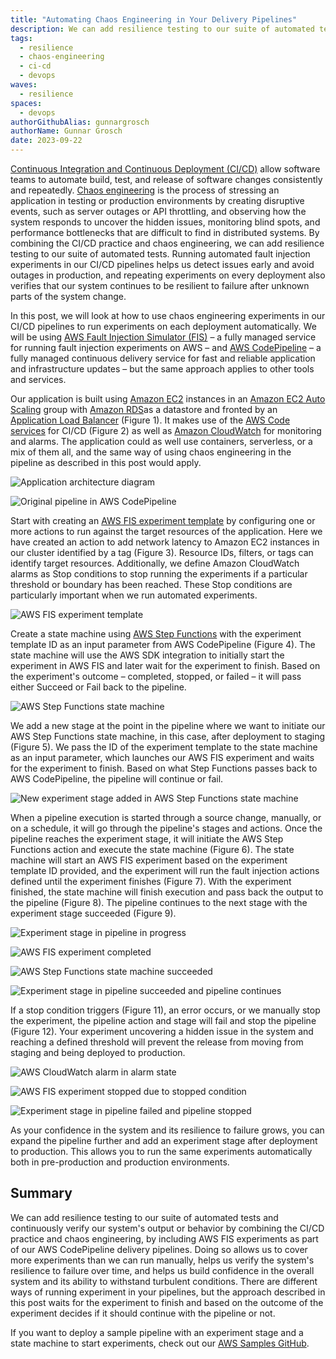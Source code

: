 ```yaml
---
title: "Automating Chaos Engineering in Your Delivery Pipelines"
description: We can add resilience testing to our suite of automated tests and continuously verify our system's output or behavior by combining the CI/CD practice and chaos engineering, by including AWS FIS experiments as part of our AWS CodePipeline delivery pipelines.
tags:
  - resilience
  - chaos-engineering
  - ci-cd
  - devops
waves:
  - resilience
spaces:
  - devops
authorGithubAlias: gunnargrosch
authorName: Gunnar Grosch
date: 2023-09-22
---
```


[Continuous Integration and Continuous Deployment (CI/CD)](https://docs.aws.amazon.com/whitepapers/latest/practicing-continuous-integration-continuous-delivery/welcome.html?sc_channel=el&sc_campaign=resiliencewave&sc_geo=mult&sc_country=mult&sc_outcome=acq&sc_content=chaos-engineering-pipeline) allow software teams to automate build, test, and release of software changes consistently and repeatedly. [Chaos engineering](https://aws.amazon.com/blogs/architecture/verify-the-resilience-of-your-workloads-using-chaos-engineering/?sc_channel=el&sc_campaign=resiliencewave&sc_geo=mult&sc_country=mult&sc_outcome=acq&sc_content=chaos-engineering-pipeline) is the process of stressing an application in testing or production environments by creating disruptive events, such as server outages or API throttling, and observing how the system responds to uncover the hidden issues, monitoring blind spots, and performance bottlenecks that are difficult to find in distributed systems. By combining the CI/CD practice and chaos engineering, we can add resilience testing to our suite of automated tests. Running automated fault injection experiments in our CI/CD pipelines helps us detect issues early and avoid outages in production, and repeating experiments on every deployment also verifies that our system continues to be resilient to failure after unknown parts of the system change.

In this post, we will look at how to use chaos engineering experiments in our CI/CD pipelines to run experiments on each deployment automatically. We will be using [AWS Fault Injection Simulator (FIS)](https://docs.aws.amazon.com/fis/latest/userguide/what-is.html?sc_channel=el&sc_campaign=resiliencewave&sc_geo=mult&sc_country=mult&sc_outcome=acq&sc_content=chaos-engineering-pipeline) – a fully managed service for running fault injection experiments on AWS – and [AWS CodePipeline](https://docs.aws.amazon.com/codepipeline/latest/userguide/welcome.html?sc_channel=el&sc_campaign=resiliencewave&sc_geo=mult&sc_country=mult&sc_outcome=acq&sc_content=chaos-engineering-pipeline) – a fully managed continuous delivery service for fast and reliable application and infrastructure updates – but the same approach applies to other tools and services.

Our application is built using [Amazon EC2](https://docs.aws.amazon.com/AWSEC2/latest/UserGuide/concepts.html?sc_channel=el&sc_campaign=resiliencewave&sc_geo=mult&sc_country=mult&sc_outcome=acq&sc_content=chaos-engineering-pipeline) instances in an [Amazon EC2 Auto Scaling](https://docs.aws.amazon.com/autoscaling/ec2/userguide/what-is-amazon-ec2-auto-scaling.html?sc_channel=el&sc_campaign=resiliencewave&sc_geo=mult&sc_country=mult&sc_outcome=acq&sc_content=chaos-engineering-pipeline) group with [Amazon RDS](https://docs.aws.amazon.com/AmazonRDS/latest/UserGuide/Welcome.html?sc_channel=el&sc_campaign=resiliencewave&sc_geo=mult&sc_country=mult&sc_outcome=acq&sc_content=chaos-engineering-pipeline)as a datastore and fronted by an [Application Load Balancer](https://docs.aws.amazon.com/elasticloadbalancing/latest/application/introduction.html?sc_channel=el&sc_campaign=resiliencewave&sc_geo=mult&sc_country=mult&sc_outcome=acq&sc_content=chaos-engineering-pipeline) (Figure 1). It makes use of the [AWS Code services](https://aws.amazon.com/products/developer-tools/?sc_channel=el&sc_campaign=resiliencewave&sc_geo=mult&sc_country=mult&sc_outcome=acq&sc_content=chaos-engineering-pipeline) for CI/CD (Figure 2) as well as [Amazon CloudWatch](https://docs.aws.amazon.com/AmazonCloudWatch/latest/monitoring/WhatIsCloudWatch.html?sc_channel=el&sc_campaign=resiliencewave&sc_geo=mult&sc_country=mult&sc_outcome=acq&sc_content=chaos-engineering-pipeline) for monitoring and alarms. The application could as well use containers, serverless, or a mix of them all, and the same way of using chaos engineering in the pipeline as described in this post would apply.

![Application architecture diagram](images/chaos-engineering-pipeline-architecture.jpg "Figure 1. Application architecture diagram")

![Original pipeline in AWS CodePipeline](images/chaos-engineering-pipeline-original-pipeline.jpg "Figure 2. Original pipeline in AWS CodePipeline")

Start with creating an [AWS FIS experiment template](https://docs.aws.amazon.com/fis/latest/userguide/experiment-templates.html?sc_channel=el&sc_campaign=resiliencewave&sc_geo=mult&sc_country=mult&sc_outcome=acq&sc_content=chaos-engineering-pipeline) by configuring one or more actions to run against the target resources of the application. Here we have created an action to add network latency to Amazon EC2 instances in our cluster identified by a tag (Figure 3). Resource IDs, filters, or tags can identify target resources. Additionally, we define Amazon CloudWatch alarms as Stop conditions to stop running the experiments if a particular threshold or boundary has been reached. These Stop conditions are particularly important when we run automated experiments.

![AWS FIS experiment template](images/chaos-engineering-pipeline-experiment-template.jpg "Figure 3. AWS FIS experiment template")

Create a state machine using [AWS Step Functions](https://docs.aws.amazon.com/step-functions/latest/dg/welcome.html?sc_channel=el&sc_campaign=resiliencewave&sc_geo=mult&sc_country=mult&sc_outcome=acq&sc_content=chaos-engineering-pipeline) with the experiment template ID as an input parameter from AWS CodePipeline (Figure 4). The state machine will use the AWS SDK integration to initially start the experiment in AWS FIS and later wait for the experiment to finish. Based on the experiment's outcome – completed, stopped, or failed – it will pass either Succeed or Fail back to the pipeline.

![AWS Step Functions state machine](images/chaos-engineering-pipeline-state-machine.jpg "Figure 4. AWS Step Functions state machine")

We add a new stage at the point in the pipeline where we want to initiate our AWS Step Functions state machine, in this case, after deployment to staging (Figure 5). We pass the ID of the experiment template to the state machine as an input parameter, which launches our AWS FIS experiment and waits for the experiment to finish. Based on what Step Functions passes back to AWS CodePipeline, the pipeline will continue or fail.

![New experiment stage added in AWS Step Functions state machine](images/chaos-engineering-pipeline-new-experiment-stage.jpg "Figure 5. New experiment stage added in AWS Step Functions state machine")

When a pipeline execution is started through a source change, manually, or on a schedule, it will go through the pipeline's stages and actions. Once the pipeline reaches the experiment stage, it will initiate the AWS Step Functions action and execute the state machine (Figure 6). The state machine will start an AWS FIS experiment based on the experiment template ID provided, and the experiment will run the fault injection actions defined until the experiment finishes (Figure 7). With the experiment finished, the state machine will finish execution and pass back the output to the pipeline (Figure 8). The pipeline continues to the next stage with the experiment stage succeeded (Figure 9).

![Experiment stage in pipeline in progress](images/chaos-engineering-pipeline-experiment-stage-in-progress.jpg "Figure 6. Experiment stage in pipeline in progress")

![AWS FIS experiment completed](images/chaos-engineering-pipeline-experiment-completed.jpg "Figure 7. AWS FIS experiment completed")

![AWS Step Functions state machine succeeded](images/chaos-engineering-pipeline-state-machine-succeeded.jpg "Figure 8. AWS Step Functions state machine succeeded")

![Experiment stage in pipeline succeeded and pipeline continues](images/chaos-engineering-pipeline-experiment-stage-succeeded.jpg "Figure 9. Experiment stage in pipeline succeeded and pipeline continues")

If a stop condition triggers (Figure 11), an error occurs, or we manually stop the experiment, the pipeline action and stage will fail and stop the pipeline (Figure 12). Your experiment uncovering a hidden issue in the system and reaching a defined threshold will prevent the release from moving from staging and being deployed to production.

![AWS CloudWatch alarm in alarm state](images/chaos-engineering-pipeline-cloudwatch-in-alarm.jpg "Figure 10. AWS CloudWatch alarm in alarm state")

![AWS FIS experiment stopped due to stopped condition](images/chaos-engineering-pipeline-experiment-stopped.jpg "Figure 11. AWS FIS experiment stopped due to stop condition")

![Experiment stage in pipeline failed and pipeline stopped](images/chaos-engineering-pipeline-experiment-stage-failed.jpg "Figure 12. Experiment stage in pipeline failed and pipeline stopped")

As your confidence in the system and its resilience to failure grows, you can expand the pipeline further and add an experiment stage after deployment to production. This allows you to run the same experiments automatically both in pre-production and production environments.

## Summary

We can add resilience testing to our suite of automated tests and continuously verify our system's output or behavior by combining the CI/CD practice and chaos engineering, by including AWS FIS experiments as part of our AWS CodePipeline delivery pipelines. Doing so allows us to cover more experiments than we can run manually, helps us verify the system's resilience to failure over time, and helps us build confidence in the overall system and its ability to withstand turbulent conditions. There are different ways of running experiment in your pipelines, but the approach described in this post waits for the experiment to finish and based on the outcome of the experiment decides if it should continue with the pipeline or not.

If you want to deploy a sample pipeline with an experiment stage and a state machine to start experiments, check out our [AWS Samples GitHub](https://github.com/aws-samples/aws-fault-injection-simulator-samples/tree/main/pipeline-experiment).
